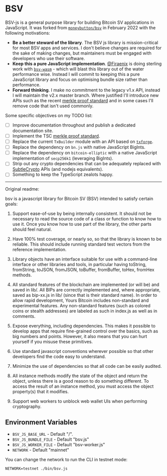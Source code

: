 # BSV

BSV-js is a general purpose library for building Bitcoin SV applications in
JavaScript. It was forked from [`moneybutton/bsv`](https://github.com/moneybutton/bsv)
in February 2022 with the following motivations:

- **Be a better steward of the library**. The BSV js library is mission-critical
for most BSV apps and services. I don't believe changes are required for the
sake of making changes, but maintainers must be engaged with developers who use
their software.
- **Keep this a pure JavaScript implementation**. [@Firaenix](https://github.com/Firaenix)
is doing sterling work with [`bsv-wasm`](https://github.com/Firaenix/bsv-wasm) -
which will blast this library out of the water performance wise. Instead I will
commit to keeping this a pure JavaScript library and focus on optimising bundle
size rather than performance.
- **Forward thinking**. I make no commitment to the legacy v1.x API, instead I
will maintain the v2.x master branch. Where justified I'll introduce new APIs such
as the recent [merkle proof standard](https://tsc.bitcoinassociation.net/standards/merkle-proof-standardised-format/)
and in some cases I'll remove code that isn't used commonly.

Some specific objectives on my TODO list:

- [ ] Improve documentation throughout and publish a dedicated documentation site.
- [ ] Implement the TSC [merkle proof standard](https://tsc.bitcoinassociation.net/standards/merkle-proof-standardised-format/).
- [ ] Replace the current `TxBuilder` module with an API based on [`txforge`](https://github.com/libitx/txforge).
- [ ] Replace the dependency on `bn.js` with native JavaScript BigInts.
- [ ] Replace the dependency on `bitcoin-elliptic` with a native JavaScript implementation of `secp256k1` (leveraging BigInts).
- [ ] Strip out any crypto dependencies that can be adequately replaced with
[SubtleCrypto](https://developer.mozilla.org/en-US/docs/Web/API/SubtleCrypto)
APIs (and nodejs equivalents).
- [ ] Something to keep the TypeScript zealots happy.

---

Original readme:

bsv is a javascript library for Bitcoin SV (BSV) intended to satisfy certain
goals:

1. Support ease-of-use by being internally consistent. It should not be
   necessary to read the source code of a class or function to know how to use it.
   Once you know how to use part of the library, the other parts should feel
   natural.

2. Have 100% test coverage, or nearly so, so that the library is known to be
   reliable. This should include running standard test vectors from the reference
   implementation.

3. Library objects have an interface suitable for use with a command-line
   interface or other libraries and tools, in particular having toString,
   fromString, toJSON, fromJSON, toBuffer, fromBuffer, toHex, fromHex methods.

4. All standard features of the blockchain are implemented (or will be) and
   saved in lib/. All BIPs are correctly implemented and, where appropriate, saved
   as bip-xx.js in lib/ (since that is their standard name). In order to allow
   rapid development, Yours Bitcoin includes non-standard and experimental
   features. Any non-standard features (such as colored coins or stealth
   addresses) are labeled as such in index.js as well as in comments.

5. Expose everything, including dependencies. This makes it possible to develop
   apps that require fine-grained control over the basics, such as big numbers and
   points. However, it also means that you can hurt yourself if you misuse these
   primitives.

6. Use standard javascript conventions wherever possible so that other
   developers find the code easy to understand.

7. Minimize the use of dependencies so that all code can be easily audited.

8. All instance methods modify the state of the object and return the object,
   unless there is a good reason to do something different. To access the result
   of an instance method, you must access the object property(s) that it modifies.

9. Support web workers to unblock web wallet UIs when performing cryptography.

## Environment Variables

* `BSV_JS_BASE_URL` - Default "/".
* `BSV_JS_BUNDLE_FILE` - Default "bsv.js"
* `BSV_JS_WORKER_FILE` - Default "bsv-worker.js"
* `NETWORK` - Default "mainnet"

You can change the network to run the CLI in testnet mode:

```
NETWORK=testnet ./bin/bsv.js
```

